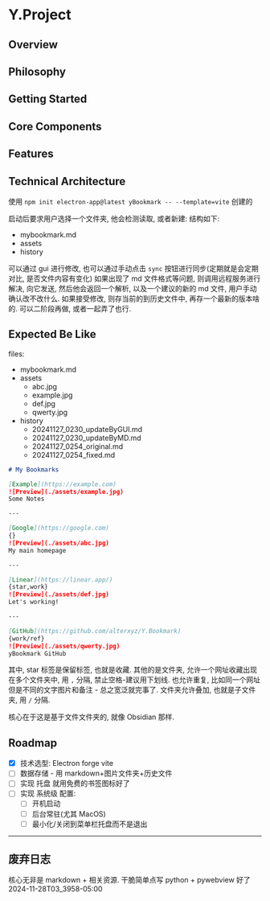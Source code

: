 # Y.Project

## Overview

## Philosophy

## Getting Started

## Core Components

## Features

## Technical Architecture

使用 `npm init electron-app@latest yBookmark -- --template=vite` 创建的

启动后要求用户选择一个文件夹, 他会检测读取, 或者新建:
结构如下:

- mybookmark.md
- assets
- history

可以通过 gui 进行修改, 也可以通过手动点击 `sync` 按钮进行同步(定期就是会定期对比, 是否文件内容有变化)
如果出现了 md 文件格式等问题, 则调用远程服务进行解决, 向它发送, 然后他会返回一个解析, 以及一个建议的新的 md 文件, 用户手动确认改不改什么. 如果接受修改, 则存当前的到历史文件中, 再存一个最新的版本啥的. 可以二阶段再做, 或者一起弄了也行.

## Expected Be Like

files:

- mybookmark.md
- assets
    - abc.jpg
    - example.jpg
    - def.jpg
    - qwerty.jpg
- history
    - 20241127_0230_updateByGUI.md
    - 20241127_0230_updateByMD.md
    - 20241127_0254_original.md
    - 20241127_0254_fixed.md

```markdown
# My Bookmarks

[Example](https://example.com)
![Preview](./assets/example.jpg)
Some Notes

---

[Google](https://google.com)
{}
![Preview](./assets/abc.jpg)
My main homepage

---

[Linear](https://linear.app/)
{star,work}
![Preview](./assets/def.jpg)
Let's working!

---

[GitHub](https://github.com/alterxyz/Y.Bookmark)
{work/ref}
![Preview](./assets/qwerty.jpg)
yBookmark GitHub
```

其中, star 标签是保留标签, 也就是收藏. 其他的是文件夹, 允许一个网址收藏出现在多个文件夹中, 用 `,` 分隔, 禁止空格-建议用下划线. 也允许重复, 比如同一个网址但是不同的文字图片和备注 - 总之宽泛就完事了. 文件夹允许叠加, 也就是子文件夹, 用 `/` 分隔.

核心在于这是基于文件文件夹的, 就像 Obsidian 那样.

## Roadmap

- [x] 技术选型: Electron forge vite
- [ ] 数据存储 - 用 markdown+图片文件夹+历史文件
- [ ] 实现 托盘 就用免费的书签图标好了
- [ ] 实现 系统级 配置:
    - [ ] 开机启动
    - [ ] 后台常驻(尤其 MacOS)
    - [ ] 最小化/关闭到菜单栏托盘而不是退出

---

## 废弃日志

核心无非是 markdown + 相关资源. 干脆简单点写 python + pywebview 好了
2024-11-28T03_3958-05:00
